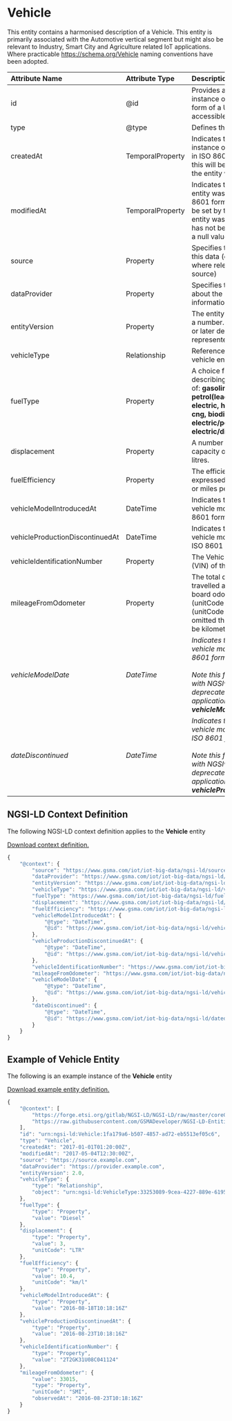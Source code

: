 # Vehicle
This entity contains a harmonised description of a Vehicle. This entity is primarily associated with the Automotive vertical segment but might also be relevant to Industry, Smart City and Agriculture related IoT applications. Where practicable https://schema.org/Vehicle naming conventions have been adopted.

| Attribute Name | Attribute Type | Description | Constraint |
|:--- |:--- |:--- |:---:|
| id | @id | Provides a unique identifier for an instance of the entity either in the form of a URI (i.e. either a publicly accessible URL or a URN). | Mandatory |
| type | @type | Defines the type of the entity. | Mandatory |
| createdAt | TemporalProperty | Indicates the date/ time that the instance of the entity was created in ISO 8601 format. The value of this will be set by the server when the entity was created. | Mandatory |
| modifiedAt | TemporalProperty | Indicates the date/ time when the entity was last modified in ISO 8601 format. The value of this will be set by the server when the entity was modified, if the entity has not been modified it may have a null value. | Optional |
| source | Property | Specifies the URL to the source of this data (either organisation or where relevant more specific source) | Recommended |
| dataProvider | Property | Specifies the URL to information about the provider of this information | Recommended |
| entityVersion | Property | The entity specification version as a number. A version number of 2.0 or later denotes the entity is represented using NGSI-LD | Recommended |
| vehicleType | Relationship | Reference to the type of the vehicle entity. | Mandatory |
| fuelType | Property | A choice from an enumerated list describing the power source. One of: **gasoline, petrol(unleaded), petrol(leaded), petrol, diesel, electric, hydrogen, lpg autogas, cng, biodiesel, ethanol, hybrid electric/petrol, hybrid electric/diesel, other** | Optional |
| displacement | Property | A number indicating the cylinder capacity of the engine nominally in litres. | Optional |
| fuelEfficiency | Property | The efficiency of the vehicle expressed as kilometres per litre or miles per gallon. | Optional |
| vehicleModelIntroducedAt | DateTime | Indicates the date when the vehicle model was released in ISO 8601 format. | Optional |
| vehicleProductionDiscontinuedAt | DateTime | Indicates the date when the vehicle model was discontinued in ISO 8601 format. | Optional |
| vehicleIdentificationNumber | Property | The Vehicle Identification Number (VIN) of the vehicle. | Optional |
| mileageFromOdometer | Property | The total distance the car has travelled according to the on-board odometer in kilometres (unitCode KMT) or miles (unitCode SMI). If unitCode is omitted the units are assumed to be kilometres. | Optional |
| <em>vehicleModelDate</em> | <em>DateTime</em> | <em>Indicates the date when the vehicle model was released in ISO 8601 format.<br/><br/>Note this field was defined for use with NGSIv2 and is now deprecated. For new entities and applications replace with **vehicleModelIntroducedAt**</em> | <em>Deprecated</em> |
| <em>dateDiscontinued</em> | <em>DateTime</em> | <em>Indicates the date when the vehicle model was discontinued in ISO 8601 format.<br/><br/>Note this field was defined for use with NGSIv2 and is now deprecated. For new entities and applications replace with **vehicleProductionDiscontinuedAt**</em> | <em>Deprecated</em> |

## NGSI-LD Context Definition
The following NGSI-LD context definition applies to the **Vehicle** entity

[Download context definition.](../examples/Vehicle-context.jsonld)

```JavaScript
{
    "@context": {
        "source": "https://www.gsma.com/iot/iot-big-data/ngsi-ld/source",
        "dataProvider": "https://www.gsma.com/iot/iot-big-data/ngsi-ld/dataprovider",
        "entityVersion": "https://www.gsma.com/iot/iot-big-data/ngsi-ld/entityversion",
        "vehicleType": "https://www.gsma.com/iot/iot-big-data/ngsi-ld/vehicletype",
        "fuelType": "https://www.gsma.com/iot/iot-big-data/ngsi-ld/fueltype",
        "displacement": "https://www.gsma.com/iot/iot-big-data/ngsi-ld/displacement",
        "fuelEfficiency": "https://www.gsma.com/iot/iot-big-data/ngsi-ld/fuelefficiency",
        "vehicleModelIntroducedAt": {
            "@type": "DateTime",
            "@id": "https://www.gsma.com/iot/iot-big-data/ngsi-ld/vehiclemodelintroducedat"
        },
        "vehicleProductionDiscontinuedAt": {
            "@type": "DateTime",
            "@id": "https://www.gsma.com/iot/iot-big-data/ngsi-ld/vehicleproductiondiscontinuedat"
        },
        "vehicleIdentificationNumber": "https://www.gsma.com/iot/iot-big-data/ngsi-ld/vehicleidentificationnumber",
        "mileageFromOdometer": "https://www.gsma.com/iot/iot-big-data/ngsi-ld/mileagefromodometer",
        "vehicleModelDate": {
            "@type": "DateTime",
            "@id": "https://www.gsma.com/iot/iot-big-data/ngsi-ld/vehiclemodeldate"
        },
        "dateDiscontinued": {
            "@type": "DateTime",
            "@id": "https://www.gsma.com/iot/iot-big-data/ngsi-ld/datediscontinued"
        }
    }
}
```
## Example of Vehicle Entity
The following is an example instance of the **Vehicle** entity

[Download example entity definition.](../examples/Vehicle.jsonld)

```JavaScript
{
    "@context": [
        "https://forge.etsi.org/gitlab/NGSI-LD/NGSI-LD/raw/master/coreContext/ngsi-ld-core-context.json",
        "https://raw.githubusercontent.com/GSMADeveloper/NGSI-LD-Entities/master/examples/Vehicle-context.jsonld"
    ],
    "id": "urn:ngsi-ld:Vehicle:1fa179a6-b507-4857-ad72-eb5513ef05c6",
    "type": "Vehicle",
    "createdAt": "2017-01-01T01:20:00Z",
    "modifiedAt": "2017-05-04T12:30:00Z",
    "source": "https://source.example.com",
    "dataProvider": "https://provider.example.com",
    "entityVersion": 2.0,
    "vehicleType": {
        "type": "Relationship",
        "object": "urn:ngsi-ld:VehicleType:33253089-9cea-4227-889e-61950965f6f9"
    },
    "fuelType": {
        "type": "Property",
        "value": "Diesel"
    },
    "displacement": {
        "type": "Property",
        "value": 3,
        "unitCode": "LTR"
    },
    "fuelEfficiency": {
        "type": "Property",
        "value": 10.4,
        "unitCode": "km/l"
    },
    "vehicleModelIntroducedAt": {
        "type": "Property",
        "value": "2016-08-18T10:18:16Z"
    },
    "vehicleProductionDiscontinuedAt": {
        "type": "Property",
        "value": "2016-08-23T10:18:16Z"
    },
    "vehicleIdentificationNumber": {
        "type": "Property",
        "value": "2T2GK31U08C041124"
    },
    "mileageFromOdometer": {
        "value": 33015,
        "type": "Property",
        "unitCode": "SMI",
        "observedAt": "2016-08-23T10:18:16Z"
    }
}
```
